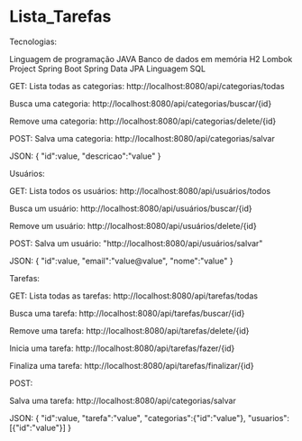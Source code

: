 # Lista_Tarefas
Tecnologias:

Linguagem de programação JAVA
Banco de dados em memória H2
Lombok Project
Spring Boot
Spring Data JPA
Linguagem SQL

GET:
Lista todas as categorias: http://localhost:8080/api/categorias/todas

Busca uma categoria: http://localhost:8080/api/categorias/buscar/{id}

Remove uma categoria: http://localhost:8080/api/categorias/delete/{id}

POST:
Salva uma categoria: http://localhost:8080/api/categorias/salvar

JSON: { "id":value, "descricao":"value" }

Usuários:

GET:
Lista todos os usuários: http://localhost:8080/api/usuários/todos

Busca um usuário: http://localhost:8080/api/usuários/buscar/{id}

Remove um usuário: http://localhost:8080/api/usuários/delete/{id}

POST:
Salva um usuário: "http://localhost:8080/api/usuários/salvar"

JSON: { "id":value, "email":"value@value", "nome":"value" }

Tarefas:

GET:
Lista todas as tarefas: http://localhost:8080/api/tarefas/todas

Busca uma tarefa: http://localhost:8080/api/tarefas/buscar/{id}

Remove uma tarefa: http://localhost:8080/api/tarefas/delete/{id}

Inicia uma tarefa: http://localhost:8080/api/tarefas/fazer/{id}

Finaliza uma tarefa: http://localhost:8080/api/tarefas/finalizar/{id}

POST:

Salva uma tarefa: http://localhost:8080/api/categorias/salvar

JSON: { "id":value, "tarefa":"value", "categorias":{"id":"value"}, "usuarios":[{"id":"value"}] }
